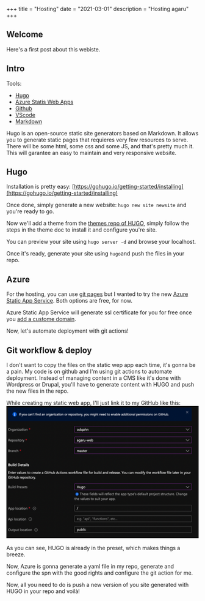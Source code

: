 +++
title = "Hosting"
date = "2021-03-01"
description = "Hosting agaru"
+++

## Welcome

Here's a first post about this webiste.

## Intro

Tools:

- [Hugo](https://gohugo.io/)
- [Azure Statis Web Apps](https://azure.microsoft.com/fr-fr/services/app-service/static/)
- [Github](https://github.com)
- [VScode](https://code.visualstudio.com/)
- [Markdown](https://daringfireball.net/projects/markdown/)

Hugo is an open-source static site generators based on Markdown. It allows you to generate static pages that requieres very few resources to serve. There will be some html, some css and some JS, and that's pretty much it. This will garantee an easy to maintain and very responsive website.

## Hugo

Installation is pretty easy: [https://gohugo.io/getting-started/installing](https://gohugo.io/getting-started/installing)

Once done, simply generate a new website: `hugo new site newsite` and you're ready to go.

Now we'll add a theme from the [themes repo of HUGO](https://themes.gohugo.io/), simply follow the steps in the theme doc to install it and configure you're site.

You can preview your site using `hugo server -d` and browse your localhost.

Once it's ready, generate your site using `hugo`and push the files in your repo.

## Azure

For the hosting, you can use [git pages](https://pages.github.com/) but I wanted to try the new [Azure Static App Service](https://azure.microsoft.com/en-us/services/app-service/static/). Both options are free, for now.

Azure Static App Service will generate ssl certificate for you for free once you [add a custome domain](https://docs.microsoft.com/en-us/azure/static-web-apps/custom-domain).

Now, let's automate deployment with git actions!

## Git workflow & deploy

I don't want to copy the files on the static wep app each time, it's gonna be a pain. My code is on github and I'm using git actions to automate deployment. Instead of managing content in a CMS like it's done with Wordpress or Drupal, you'll have to generate content with HUGO and push the new files in the repo.

While creating my static web app, I'll just link it to my GitHub like this:
![screenshot du portail azure](webappstatic.png)

As you can see, HUGO is already in the preset, which makes things a breeze.

Now, Azure is gonna generate a yaml file in my repo, generate and configure the spn with the good rights and configure the git action for me.

Now, all you need to do is push a new version of you site generated with HUGO in your repo and voilà!
